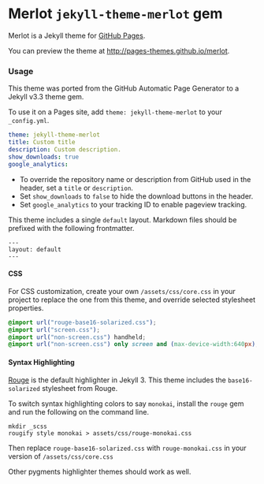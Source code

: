 # Merlot `jekyll-theme-merlot` gem

Merlot is a Jekyll theme for [GitHub Pages](https://pages.github.com).

You can preview the theme at http://pages-themes.github.io/merlot.

### Usage

This theme was ported from the GitHub Automatic Page Generator to a Jekyll v3.3 theme gem.

To use it on a Pages site, add `theme: jekyll-theme-merlot` to your `_config.yml`.

```yml
theme: jekyll-theme-merlot
title: Custom title
description: Custom description.
show_downloads: true
google_analytics:
```

- To override the repository name or description from GitHub used in the header, set a `title` or `description`.
- Set `show_downloads` to `false` to hide the download buttons in the header.
- Set `google_analytics` to your tracking ID to enable pageview tracking.

This theme includes a single `default` layout. Markdown files should be prefixed with the following frontmatter.

```
---
layout: default
---

```

#### CSS

For CSS customization, create your own `/assets/css/core.css` in your project to replace the one from this theme, and override selected stylesheet properties.

```css
@import url("rouge-base16-solarized.css");
@import url("screen.css");
@import url("non-screen.css") handheld;
@import url("non-screen.css") only screen and (max-device-width:640px);
```

#### Syntax Highlighting

[Rouge](http://rouge.jneen.net/) is the default highlighter in Jekyll 3. This theme includes the `base16-solarized` stylesheet from Rouge.

To switch syntax highlighting colors to say `monokai`, install the `rouge` gem and run the following on the command line.

```
mkdir _scss
rougify style monokai > assets/css/rouge-monokai.css
```

Then replace `rouge-base16-solarized.css` with `rouge-monokai.css` in your version of  `/assets/css/core.css`

Other pygments highlighter themes should work as well.

